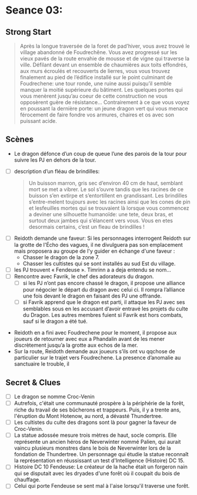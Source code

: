 # Seance 03:

## Strong Start

> Après la longue traversée de la foret de pad’hiver, vous avez trouvé le village abandonné de Foudrechêne. Vous avez progressé sur les vieux pavés de la route envahie de mousse et de vigne qui traverse la ville. Défilant devant un ensemble de chaumières aux toits effondrés, aux murs écroulés et recouverts de lierres, vous vous trouvez finalement au pied de l’édifice installé sur le point culminant de Foudrechene: une tour ronde, une ruine aussi puisqu’il semble manquer la moitié supérieure du bâtiment. Les quelques portes qui vous menèrent jusqu’au coeur de cette construction ne vous opposèrent guère de résistance... Contrairement à ce que vous voyez en poussant la dernière porte: un jeune dragon vert qui vous menace férocement de faire fondre vos armures, chaires et os avec son puissant acide.


## Scènes
- Le dragon défonce d’un coup de queue l’une des parois de la tour pour suivre les PJ en dehors de la tour.
- [ ] description d’un fléau de brindilles:
    > Un buisson marron, gris sec d’environ 40 cm de haut, semblant mort se met a vibrer. Le sol s’ouvre tandis que les racines de ce buisson s’en extirpe et s’entortillent en grandissant. 
    Les brindilles s’entre-melent toujours avec les racines ainsi que les cones de pin et lesfeuilles mortes qui se trouvaient là lorsque vous commencez a deviner une silhouette humanoïde: une tete, deux bras, et surtout deux jambes qui s’élancent vers vous. Vous en etes desormais certains, c’est un fleau de brindilles !
- [ ] Reidoth demande une faveur:
Si les personnages interrogent Reidoth sur la grotte de l'Écho des vagues, il ne divulguera pas son emplacement mais proposera au groupe de l'y guider en échange d'une faveur : 
    - Chasser le dragon de la zone 7. 
    - Chasser les cultistes qui se sont installés au sud Est du village.
- [ ] les PJ trouvent « Fendeuse ». Timrinn a a deja entendu se nom...
- [ ] Rencontre avec Favrik, le chef des adorateurs du dragon. 
    - [ ] si les PJ n’ont pas encore chassé le dragon, il propose une alliance pour négocier le départ du dragon avec celui ci. Il rompra l’alliance une fois devant le dragon en faisant des PJ une offrande.
    - [ ] si Favrik apprend que le dragon est parti, il attaque les PJ avec ses semblables sous en les accusant d’avoir entravé les projets du culte du Dragon. Les autres membres fuient si Favrik est hors combats, sauf si le dragon a été tué.
- Reidoth en a fini avec Foudrechene pour le moment, il propose aux joueurs de retourner avec eux a Phandalin avant de les mener discrètement jusqu’a la grotte aux echos de la mer.
- Sur la route, Reidoth demande aux joueurs s’ils ont vu qqchose de particulier sur le trajet vers Foudrechene. La presence d’anomalie au sanctuaire le trouble, il

## Secret & Clues

- [ ] Le dragon se nomme Croc-Venin
- [ ] Autrefois, c'était une communauté prospère à la périphérie de la forêt, riche du travail de ses bûcherons et trappeurs. Puis, il y a trente ans, l'éruption du Mont Hotenow, au nord, a dévasté Thundertree.
- [ ] Les cultistes du culte des dragons sont là pour gagner la faveur de Croc-Venin.
- [ ] La statue adossée mesure trois mètres de haut, socle compris. Elle représente un ancien héros de Neverwinter nommé Palien, qui aurait vaincu plusieurs monstres dans le bois de Neverwinter lors de la fondation de Thundertree. Un personnage qui étudie la statue reconnaît la représentation en réussissant un test d'Intelligence (Histoire) DC 15.
- [ ] Histoire DC 10 Fendeuse: Le créateur de la hache était un forgeron nain qui se disputait avec les dryades d'une forêt où il coupait du bois de chauffage.
- [ ] Celui qui porte Fendeuse se sent mal à l'aise lorsqu'il traverse une forêt.